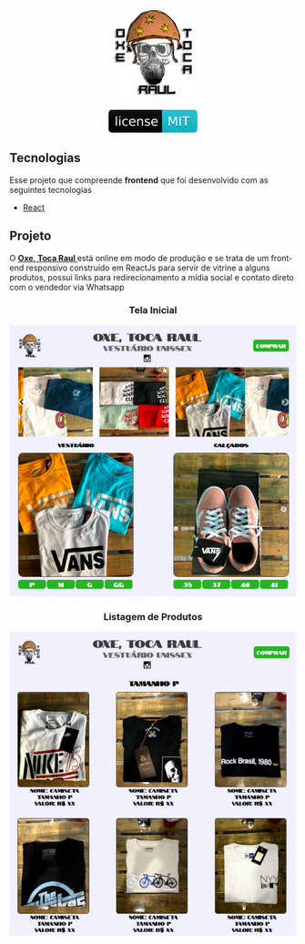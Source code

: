 <div align="center">
    <h1>
    <a target="_blank" href="http://oxe-toca-raul.herokuapp.com/" rel="noopener noreferrer">
    <img src="/gitImages/logo.png" style="max-width:100%;" alt="logo">
    </a>
    </h1>
    <a href="/LICENSE">
        <img src="/gitImages/mit.svg" alt="LICENSE_MIT">
    </a>
</div>

<h2>Tecnologias</h2>
<p>Esse projeto que compreende <strong>frontend</strong> que foi desenvolvido com as seguintes tecnologias</p>

<ul>
    <li>
        <a target="_blank" href="https://pt-br.reactjs.org/" rel="noopener noreferrer">React</a>
    </li>
</ul>

<h2>Projeto</h2>
<p>O <strong><a target="_blank" href="http://oxe-toca-raul.herokuapp.com/" rel="noopener noreferrer">Oxe, Toca Raul </a></strong> está online em modo de produção e se trata de um front-end responsivo construído em ReactJs para servir de vitrine a alguns produtos, possui links para redirecionamento a mídia social e contato direto com o vendedor via Whatsapp</p>

<div align="center">
    <h3>Tela Inicial</h3>
    <img src="/gitImages/home.png" style="max-width:100%;" alt="Home">
    <h3>Listagem de Produtos</h3>
    <img src="/gitImages/listProduct.png" style="max-width:100%;" alt="Products">
</div>
